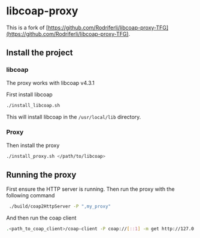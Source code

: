 # libcoap-proxy

This is a fork of [https://github.com/Rodriferli/libcoap-proxy-TFG](https://github.com/Rodriferli/libcoap-proxy-TFG).

## Install the project

### libcoap

The proxy works with libcoap v4.3.1

First install libcoap

```bash
./install_libcoap.sh
```

This will install libcoap in the `/usr/local/lib` directory.

### Proxy

Then install the proxy

```bash
./install_proxy.sh </path/to/libcoap>
```

## Running the proxy

First ensure the HTTP server is running. Then run the proxy with the following command

```bash
 ./build/coap2HttpServer -P ",my_proxy"
```

And then run the coap client

```bash
.<path_to_coap_client>/coap-client -P coap://[::1] -m get http://127.0.0.1:6065/random_number/5
```
